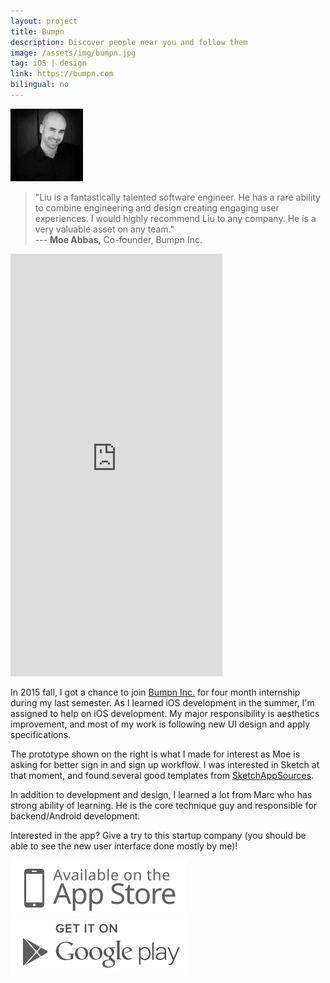 ```yaml
---
layout: project
title: Bumpn
description: Discover people near you and follow them
image: /assets/img/bumpn.jpg
tag: iOS | design
link: https://bumpn.com
bilingual: no
---
```


<div class="row">
	<div class="2u 3u(medium) 0u$(small) hidden">
        <img class="image circle" src="/assets/img/moe-abbas.jpg" width="116" height="116" />
    </div>
	<div class="10u$ 9u$(medium) 12u$(small)">
		<blockquote>"Liu is a fantastically talented software engineer. He has a rare ability to combine engineering and design creating engaging user experiences. I would highly recommend Liu to any company. He is a very valuable asset on any team."<br>--- <strong>Moe Abbas</strong>, Co-founder, Bumpn Inc.</blockquote> 
    </div>
</div>

<div class="row">
	<div class="5u 12u$(medium) 12u$(small) marvel">
        <iframe src="https://marvelapp.com/918456?emb=1" width="339" height="676" allowTransparency="true" frameborder="0"></iframe>
    </div>
    <div class="7u$ 12u$(medium) 12u$(small)">
        <p>In 2015 fall, I got a chance to join <a href="https://bumpn.com">Bumpn Inc.</a> for four month internship during my last semester. As I learned iOS development in the summer,
        I'm assigned to help on iOS development. My major responsibility is aesthetics improvement, and most of my work is following new UI design and apply specifications.</p>
        <p>The prototype shown on the right is what I made for interest as Moe is asking for better sign in and sign up workflow.
        I was interested in Sketch at that moment, and found several good templates from <a href="http://www.sketchappsources.com">SketchAppSources</a>.</p>
        <p>In addition to development and design, I learned a lot from Marc who has strong ability of learning. He is the core technique guy and responsible for backend/Android development.</p>
        <p>Interested in the app? Give a try to this startup company (you should be able to see the new user interface done mostly by me)!</p>
        <a class="download badge" href="https://itunes.apple.com/ca/app/bumpn-hearts-filters/id938356857?mt=8"><img src="/assets/img/app-store-download.svg"/></a>
        <a class="download badge" href="https://play.google.com/store/apps/details?id=com.bumpninc.bumpn"><img src="/assets/img/google-play-download.svg"/></a>
    </div>
</div>